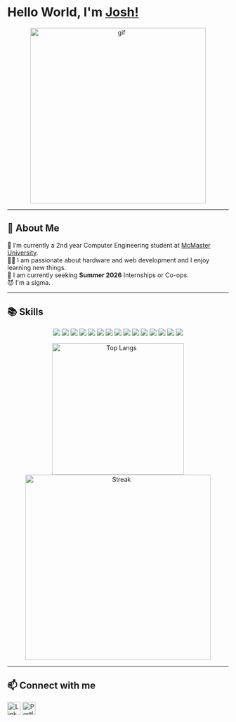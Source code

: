 # Hello World, I'm [Josh!](https://www.joshx.tech/)

<div align="center">
    <img src="./images/sigma_lone_wolf.gif" alt="gif" width="400px">
</div>
<!-- <div align="center">
    <img src="./images/sigma_mode_on.gif" alt="sigma mode on" width="350px">
</div> -->

---

<!--
**xuej41/xuej41** is a ✨ _special_ ✨ repository because its `README.md` (this file) appears on your GitHub profile.

Here are some ideas to get you started:

- 🔭 I’m currently working on ...
- 🌱 I’m currently learning ...
- 👯 I’m looking to collaborate on ...
- 🤔 I’m looking for help with ...
- 💬 Ask me about ...
- 📫 How to reach me: ...
- 😄 Pronouns: ...
- ⚡ Fun fact: ...
-->

## 🚀 About Me
🌱 I’m currently a 2nd year Computer Engineering student at <a href="https://www.eng.mcmaster.ca/" target="_blank">McMaster University</a>. <br/>
👨‍💻 I am passionate about hardware and web development and I enjoy learning new things. <br/>
💼 I am currently seeking <strong>Summer 2026</strong> Internships or Co-ops. <br/>
😈 I'm a sigma. <br/>

---

## 📚 Skills
<p align="center">
    <img src="https://img.shields.io/badge/git-%23F05033.svg?style=for-the-badge&logo=git&logoColor=white">
    <!-- <img src="https://img.shields.io/badge/Java-ED8B00?style=for-the-badge&logo=openjdk&logoColor=white"> -->
    <img src="https://img.shields.io/badge/C-00599C?style=for-the-badge&logo=c&logoColor=white">
    <img src="https://img.shields.io/badge/C%2B%2B-00599C?style=for-the-badge&logo=c%2B%2B&logoColor=white">
    <img src="https://img.shields.io/badge/python-3670A0?style=for-the-badge&logo=python&logoColor=ffdd54">
    <img src="https://img.shields.io/badge/javascript-%23323330.svg?style=for-the-badge&logo=javascript&logoColor=%23F7DF1E">
    <img src="https://img.shields.io/badge/html5-%23E34F26.svg?style=for-the-badge&logo=html5&logoColor=white">
    <img src="https://img.shields.io/badge/css3-%231572B6.svg?style=for-the-badge&logo=css3&logoColor=white">
    <!-- <img src="https://img.shields.io/badge/vite-%23646CFF.svg?style=for-the-badge&logo=vite&logoColor=white"> -->
    <img src="https://img.shields.io/badge/Next-black?style=for-the-badge&logo=next.js&logoColor=white">
    <img src="https://img.shields.io/badge/React-20232A?style=for-the-badge&logo=react&logoColor=61DAFB">
    <img src="https://img.shields.io/badge/Tailwind_CSS-38B2AC?style=for-the-badge&logo=tailwind-css&logoColor=white">
    <img src="https://img.shields.io/badge/node.js-6DA55F?style=for-the-badge&logo=node.js&logoColor=white">
    <img src="https://img.shields.io/badge/-Arduino-00979D?style=for-the-badge&logo=Arduino&logoColor=white">
    <img src="https://img.shields.io/badge/docker-%230db7ed.svg?style=for-the-badge&logo=docker&logoColor=white">
    <img src="https://img.shields.io/badge/Linux-FCC624?style=for-the-badge&logo=linux&logoColor=black">
    <img src="https://img.shields.io/badge/vercel-%23000000.svg?style=for-the-badge&logo=vercel&logoColor=white">
    <!-- <img src="https://img.shields.io/badge/Adobe%20Premiere%20Pro-9999FF.svg?style=for-the-badge&logo=Adobe%20Premiere%20Pro&logoColor=white"> -->
    <!-- <img src="https://img.shields.io/badge/Express.js-404D59?style=for-the-badge"> -->
    <!-- <img src="https://img.shields.io/badge/MongoDB-4EA94B?style=for-the-badge&logo=mongodb&logoColor=white"> -->
    <!-- <img src="https://img.shields.io/badge/Postman-FF6C37?style=for-the-badge&logo=postman&logoColor=white"> -->
</p>


<p align="center">
    <img src="https://github-readme-stats.vercel.app/api/top-langs/?username=xuej41&layout=compact" alt="Top Langs" width="300px">
    <!-- <img src="https://github-readme-stats.vercel.app/api?username=xuej41" alt="Stats" width="350px"> -->
    <img src="https://streak-stats.demolab.com/?user=xuej41&ring=FF5B5BBE&currStreakLabel=5D8ED0&sideLabels=5D8ED0&dates=00000" alt="Streak" width="422px">
</p>

---

## 📫 Connect with me
<a href="https://www.linkedin.com/in/joshua-xue/" target="_blank"><img src="https://img.shields.io/badge/linkedin-%230077B5.svg?style=for-the-badge&logo=linkedin&logoColor=white" height="30px" alt="LinkedIn"></a>
<a href="https://joshx.tech/" target="_blank"><img src="https://img.shields.io/badge/-Portfolio%20Website-%231a1a1a?style=for-the-badge&logo=vercel&logoColor=white" height="30px" alt="Portfolio"></a>